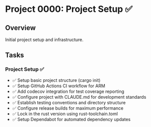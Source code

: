 # Project 0000: Project Setup ✅

## Overview
Initial project setup and infrastructure.

## Tasks

### Project Setup ✅
- ✅ Setup basic project structure (cargo init)
- ✅ Setup GitHub Actions CI workflow for ARM
- ✅ Add codecov integration for test coverage reporting
- ✅ Configure project with CLAUDE.md for development standards
- ✅ Establish testing conventions and directory structure
- ✅ Configure release builds for maximum performance
- ✅ Lock in the rust version using rust-toolchain.toml
- ✅ Setup Dependabot for automated dependency updates